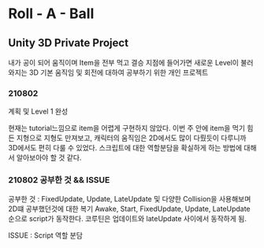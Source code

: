 # Roll - A - Ball

## Unity 3D Private Project

내가 공이 되어 움직이며 Item을 전부 먹고 결승 지점에 들어가면 새로운 Level이 불러와지는 3D 기본 움직임 및 회전에 대하여 공부하기 위한 개인 프로젝트

### 210802

계획 및 Level 1 완성

현재는 tutorial느낌으로 item을 어렵게 구현하지 않았다. 이번 주 안에 item을 먹기 힘든 지형으로 지형도 만져보고, 캐릭터의 움직임은 2D에서도 많이 다뤘듯이 다루니까 3D에서도 편히 다룰 수 있었다. 스크립트에 대한 역할분담을 확실하게 하는 방법에 대해서 알아보아야 할 것 같다.



### 210802 공부한 것 && ISSUE

공부한 것 : FixedUpdate, Update, LateUpdate 및 다양한 Collision을 사용해보며 2D떄 공부했던것에 대한 복기
Awake, Start, FixedUpdate, Update, LateUpdate 순으로 script가 동작한다. 코루틴은 업데이트와 lateUpdate 사이에서 동작하게 됨.

ISSUE : Script 역할 분담